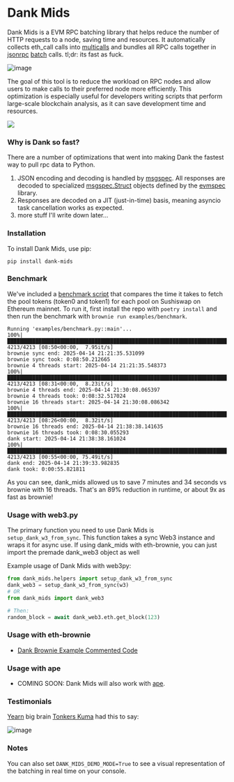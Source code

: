 # Dank Mids

Dank Mids is a EVM RPC batching library that helps reduce the number of HTTP requests to a node, saving time and resources. It automatically collects eth_call calls into [multicalls](https://github.com/makerdao/multicall#multicall-) and bundles all RPC calls together in [jsonrpc](https://www.jsonrpc.org/specification#batch) [batch](https://geth.ethereum.org/docs/interacting-with-geth/rpc/batch) calls. tl;dr: its fast as fuck.

![image](https://github.com/BobTheBuidler/dank_mids/assets/70677534/3ecb46aa-f33a-41bd-85fb-c6d2433c7154)

The goal of this tool is to reduce the workload on RPC nodes and allow users to make calls to their preferred node more efficiently. This optimization is especially useful for developers writing scripts that perform large-scale blockchain analysis, as it can save development time and resources.

![](https://i.imgur.com/o9FUmAn.jpg)

### Why is Dank so fast?

There are a number of optimizations that went into making Dank the fastest way to pull rpc data to Python.
1. JSON encoding and decoding is handled by [msgspec](https://jcristharif.com/msgspec/). All responses are decoded to specialized [msgspec.Struct](https://jcristharif.com/msgspec/structs.html) objects defined by the [evmspec](https://github.com/BobTheBuidler/evmspec) library.
2. Responses are decoded on a JIT (just-in-time) basis, meaning asyncio task cancellation works as expected.
3. more stuff I'll write down later...

### Installation

To install Dank Mids, use pip:

`pip install dank-mids`

### Benchmark

We've included a [benchmark script](./examples/benchmark.py) that compares the time it takes to fetch the pool tokens (token0 and token1) for each pool on Sushiswap on Ethereum mainnet. To run it, first install the repo with `poetry install` and then run the benchmark with `brownie run examples/benchmark`.

```
Running 'examples/benchmark.py::main'...
100%|████████████████████████████████████████████████████████████████████████████████████████████████████████████████████| 4213/4213 [08:50<00:00,  7.95it/s]
brownie sync end: 2025-04-14 21:21:35.531099
brownie sync took: 0:08:50.212665
brownie 4 threads start: 2025-04-14 21:21:35.548373
100%|████████████████████████████████████████████████████████████████████████████████████████████████████████████████████| 4213/4213 [08:31<00:00,  8.23it/s]
brownie 4 threads end: 2025-04-14 21:30:08.065397
brownie 4 threads took: 0:08:32.517024
brownie 16 threads start: 2025-04-14 21:30:08.086342
100%|████████████████████████████████████████████████████████████████████████████████████████████████████████████████████| 4213/4213 [08:26<00:00,  8.32it/s]
brownie 16 threads end: 2025-04-14 21:38:38.141635
brownie 16 threads took: 0:08:30.055293
dank start: 2025-04-14 21:38:38.161024
100%|████████████████████████████████████████████████████████████████████████████████████████████████████████████████████| 4213/4213 [00:55<00:00, 75.49it/s]
dank end: 2025-04-14 21:39:33.982835
dank took: 0:00:55.821811
```

As you can see, dank_mids allowed us to save 7 minutes and 34 seconds vs brownie with 16 threads. That's an 89% reduction in runtime, or about 9x as fast as brownie!

### Usage with web3.py

The primary function you need to use Dank Mids is `setup_dank_w3_from_sync`. This function takes a sync Web3 instance and wraps it for async use. If using dank_mids with eth-brownie, you can just import the premade dank_web3 object as well

Example usage of Dank Mids with web3py:

```python
from dank_mids.helpers import setup_dank_w3_from_sync
dank_web3 = setup_dank_w3_from_sync(w3)
# OR
from dank_mids import dank_web3

# Then:
random_block = await dank_web3.eth.get_block(123)
```

### Usage with eth-brownie

- [Dank Brownie Example Commented Code](./examples/dank_brownie_example.py)

### Usage with ape

- COMING SOON: Dank Mids will also work with [ape](https://github.com/ApeWorX/ape).

### Testimonials

[Yearn](https://yearn.finance) big brain [Tonkers Kuma](https://github.com/tonkers-kuma) had this to say:

![image](https://user-images.githubusercontent.com/70677534/211255488-e76e641c-a0fe-461c-a4e5-27c45a3fea5b.png)

### Notes

You can also set `DANK_MIDS_DEMO_MODE=True` to see a visual representation of the batching in real time on your console.
